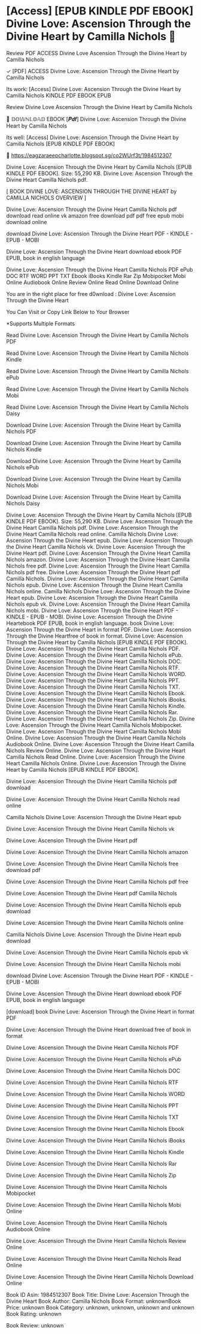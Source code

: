 # [Access] [EPUB KINDLE PDF EBOOK] Divine Love: Ascension Through the Divine Heart by  Camilla Nichols 📁
Review PDF ACCESS Divine Love Ascension Through the Divine Heart by Camilla Nichols

✓ [PDF] ACCESS Divine Love: Ascension Through the Divine Heart by Camilla Nichols

Its work: [Access] Divine Love: Ascension Through the Divine Heart by Camilla Nichols KINDLE PDF EBOOK EPUB


Review Divine Love Ascension Through the Divine Heart by Camilla Nichols

📁 𝔻𝕆𝕎ℕ𝕃𝕆𝔸𝔻 EBOOK [𝑷𝒅𝒇] Divine Love: Ascension Through the Divine Heart by Camilla Nichols

Its well: [Access] Divine Love: Ascension Through the Divine Heart by Camilla Nichols [EPUB KINDLE PDF EBOOK]



🔗 https://eagzaraeepcharlotte.blogspot.sg/co2WUrf3t/1984512307



Divine Love: Ascension Through the Divine Heart by Camilla Nichols [EPUB KINDLE PDF EBOOK]. Size: 55,290 KB. Divine Love: Ascension Through the Divine Heart Camilla Nichols pdf.

[ BOOK DIVINE LOVE: ASCENSION THROUGH THE DIVINE HEART by CAMILLA NICHOLS OVERVIEW ]

Divine Love: Ascension Through the Divine Heart Camilla Nichols pdf download read online vk amazon free download pdf pdf free epub mobi download online

download Divine Love: Ascension Through the Divine Heart PDF - KINDLE - EPUB - MOBI

Divine Love: Ascension Through the Divine Heart download ebook PDF EPUB, book in english language

Divine Love: Ascension Through the Divine Heart Camilla Nichols PDF ePub DOC RTF WORD PPT TXT Ebook iBooks Kindle Rar Zip Mobipocket Mobi Online Audiobook Online Review Online Read Online Download Online

You are in the right place for free d0wnload : Divine Love: Ascension Through the Divine Heart

You Can Visit or Copy Link Below to Your Browser

*Supports Multiple Formats

Read Divine Love: Ascension Through the Divine Heart by Camilla Nichols PDF

Read Divine Love: Ascension Through the Divine Heart by Camilla Nichols Kindle

Read Divine Love: Ascension Through the Divine Heart by Camilla Nichols ePub

Read Divine Love: Ascension Through the Divine Heart by Camilla Nichols Mobi

Read Divine Love: Ascension Through the Divine Heart by Camilla Nichols Daisy

Download Divine Love: Ascension Through the Divine Heart by Camilla Nichols PDF

Download Divine Love: Ascension Through the Divine Heart by Camilla Nichols Kindle

Download Divine Love: Ascension Through the Divine Heart by Camilla Nichols ePub

Download Divine Love: Ascension Through the Divine Heart by Camilla Nichols Mobi

Download Divine Love: Ascension Through the Divine Heart by Camilla Nichols Daisy

Divine Love: Ascension Through the Divine Heart by Camilla Nichols [EPUB KINDLE PDF EBOOK]. Size: 55,290 KB. Divine Love: Ascension Through the Divine Heart Camilla Nichols pdf. Divine Love: Ascension Through the Divine Heart Camilla Nichols read online. Camilla Nichols Divine Love: Ascension Through the Divine Heart epub. Divine Love: Ascension Through the Divine Heart Camilla Nichols vk. Divine Love: Ascension Through the Divine Heart pdf. Divine Love: Ascension Through the Divine Heart Camilla Nichols amazon. Divine Love: Ascension Through the Divine Heart Camilla Nichols free pdf. Divine Love: Ascension Through the Divine Heart Camilla Nichols pdf free. Divine Love: Ascension Through the Divine Heart pdf Camilla Nichols. Divine Love: Ascension Through the Divine Heart Camilla Nichols epub. Divine Love: Ascension Through the Divine Heart Camilla Nichols online. Camilla Nichols Divine Love: Ascension Through the Divine Heart epub. Divine Love: Ascension Through the Divine Heart Camilla Nichols epub vk. Divine Love: Ascension Through the Divine Heart Camilla Nichols mobi. Divine Love: Ascension Through the Divine Heart PDF - KINDLE - EPUB - MOBI. Divine Love: Ascension Through the Divine Heartebook PDF EPUB, book in english language. book Divine Love: Ascension Through the Divine Heart in format PDF. Divine Love: Ascension Through the Divine Heartfree of book in format. Divine Love: Ascension Through the Divine Heart by Camilla Nichols [EPUB KINDLE PDF EBOOK]. Divine Love: Ascension Through the Divine Heart Camilla Nichols PDF. Divine Love: Ascension Through the Divine Heart Camilla Nichols ePub. Divine Love: Ascension Through the Divine Heart Camilla Nichols DOC. Divine Love: Ascension Through the Divine Heart Camilla Nichols RTF. Divine Love: Ascension Through the Divine Heart Camilla Nichols WORD. Divine Love: Ascension Through the Divine Heart Camilla Nichols PPT. Divine Love: Ascension Through the Divine Heart Camilla Nichols TXT. Divine Love: Ascension Through the Divine Heart Camilla Nichols Ebook. Divine Love: Ascension Through the Divine Heart Camilla Nichols iBooks. Divine Love: Ascension Through the Divine Heart Camilla Nichols Kindle. Divine Love: Ascension Through the Divine Heart Camilla Nichols Rar. Divine Love: Ascension Through the Divine Heart Camilla Nichols Zip. Divine Love: Ascension Through the Divine Heart Camilla Nichols Mobipocket. Divine Love: Ascension Through the Divine Heart Camilla Nichols Mobi Online. Divine Love: Ascension Through the Divine Heart Camilla Nichols Audiobook Online. Divine Love: Ascension Through the Divine Heart Camilla Nichols Review Online. Divine Love: Ascension Through the Divine Heart Camilla Nichols Read Online. Divine Love: Ascension Through the Divine Heart Camilla Nichols Online. Divine Love: Ascension Through the Divine Heart by Camilla Nichols [EPUB KINDLE PDF EBOOK].

Divine Love: Ascension Through the Divine Heart Camilla Nichols pdf download

Divine Love: Ascension Through the Divine Heart Camilla Nichols read online

Camilla Nichols Divine Love: Ascension Through the Divine Heart epub

Divine Love: Ascension Through the Divine Heart Camilla Nichols vk

Divine Love: Ascension Through the Divine Heart pdf

Divine Love: Ascension Through the Divine Heart Camilla Nichols amazon

Divine Love: Ascension Through the Divine Heart Camilla Nichols free download pdf

Divine Love: Ascension Through the Divine Heart Camilla Nichols pdf free

Divine Love: Ascension Through the Divine Heart pdf Camilla Nichols

Divine Love: Ascension Through the Divine Heart Camilla Nichols epub download

Divine Love: Ascension Through the Divine Heart Camilla Nichols online

Camilla Nichols Divine Love: Ascension Through the Divine Heart epub download

Divine Love: Ascension Through the Divine Heart Camilla Nichols epub vk

Divine Love: Ascension Through the Divine Heart Camilla Nichols mobi

download Divine Love: Ascension Through the Divine Heart PDF - KINDLE - EPUB - MOBI

Divine Love: Ascension Through the Divine Heart download ebook PDF EPUB, book in english language

[download] book Divine Love: Ascension Through the Divine Heart in format PDF

Divine Love: Ascension Through the Divine Heart download free of book in format

Divine Love: Ascension Through the Divine Heart Camilla Nichols PDF

Divine Love: Ascension Through the Divine Heart Camilla Nichols ePub

Divine Love: Ascension Through the Divine Heart Camilla Nichols DOC

Divine Love: Ascension Through the Divine Heart Camilla Nichols RTF

Divine Love: Ascension Through the Divine Heart Camilla Nichols WORD

Divine Love: Ascension Through the Divine Heart Camilla Nichols PPT

Divine Love: Ascension Through the Divine Heart Camilla Nichols TXT

Divine Love: Ascension Through the Divine Heart Camilla Nichols Ebook

Divine Love: Ascension Through the Divine Heart Camilla Nichols iBooks

Divine Love: Ascension Through the Divine Heart Camilla Nichols Kindle

Divine Love: Ascension Through the Divine Heart Camilla Nichols Rar

Divine Love: Ascension Through the Divine Heart Camilla Nichols Zip

Divine Love: Ascension Through the Divine Heart Camilla Nichols Mobipocket

Divine Love: Ascension Through the Divine Heart Camilla Nichols Mobi Online

Divine Love: Ascension Through the Divine Heart Camilla Nichols Audiobook Online

Divine Love: Ascension Through the Divine Heart Camilla Nichols Review Online

Divine Love: Ascension Through the Divine Heart Camilla Nichols Read Online

Divine Love: Ascension Through the Divine Heart Camilla Nichols Download Online

Book ID Asin: 1984512307
Book Title: Divine Love: Ascension Through the Divine Heart
Book Author: Camilla Nichols
Book Format: unknownBook Price: unknown
Book Category: unknown, unknown, unknown and unknown
Book Rating: unknown

Book Review: unknown
